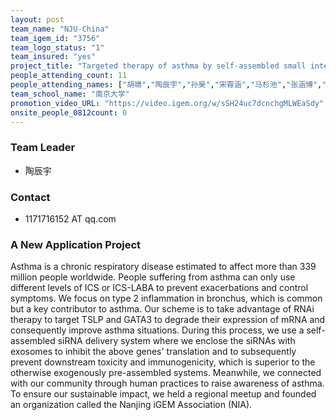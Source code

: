 ```yaml
---
layout: post
team_name: "NJU-China"
team_igem_id: "3756"
team_logo_status: "1"
team_insured: "yes"
project_title: "Targeted therapy of asthma by self-assembled small interfering RNA *in vivo*"
people_attending_count: 11
people_attending_names: ["胡啸","陶辰宇","孙昊","宋霄涵","马杉池","张涵博","闫馨文","邱意","倪天翊","严玉","吕静雯"]
team_school_name: "南京大学"
promotion_video_URL: "https://video.igem.org/w/sSH24uc7dcnchgMLWEaSdy"
onsite_people_0812count: 0
---
```



### Team Leader
* 陶辰宇

### Contact
* 1171716152 AT qq.com

### A New Application Project

Asthma is a chronic respiratory disease estimated to affect more than 339 million people worldwide. People suffering from asthma can only use different levels of ICS or ICS-LABA to prevent exacerbations and control symptoms. We focus on type 2 inflammation in bronchus, which is common but a key contributor to asthma. Our scheme is to take advantage of RNAi therapy to target TSLP and GATA3 to degrade their expression of mRNA and consequently improve asthma situations. During this process, we use a self-assembled siRNA delivery system where we enclose the siRNAs with exosomes to inhibit the above genes' translation and to subsequently prevent downstream toxicity and immunogenicity, which is superior to the otherwise exogenously pre-assembled systems. Meanwhile, we connected with our community through human practices to raise awareness of asthma. To ensure our sustainable impact, we held a regional meetup and founded an organization called the Nanjing iGEM Association (NIA).
